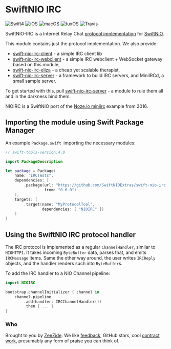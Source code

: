 # SwiftNIO IRC

![Swift4](https://img.shields.io/badge/swift-4-blue.svg)
![iOS](https://img.shields.io/badge/os-iOS-green.svg?style=flat)
![macOS](https://img.shields.io/badge/os-macOS-green.svg?style=flat)
![tuxOS](https://img.shields.io/badge/os-tuxOS-green.svg?style=flat)
![Travis](https://travis-ci.org/NozeIO/swift-nio-irc.svg?branch=master)

SwiftNIO-IRC is a Internet Relay Chat 
[protocol implementation](Sources/NIOIRC) for
[SwiftNIO](https://github.com/apple/swift-nio).

This module contains just the protocol implementation. We also
provide:
- [swift-nio-irc-client](https://github.com/NozeIO/swift-nio-irc-client) - a simple IRC client lib
- [swift-nio-irc-webclient](https://github.com/NozeIO/swift-nio-irc-webclient) -
  a simple IRC webclient + WebSocket gateway based on this module,
- [swift-nio-irc-eliza](https://github.com/NozeIO/swift-nio-irc-eliza) -
  a cheap yet scalable therapist,
- [swift-nio-irc-server](https://github.com/NozeIO/swift-nio-irc-server) -
  a framework to build IRC servers, and MiniIRCd, a small sample server.
  
To get started with this, pull 
[swift-nio-irc-server](https://github.com/NozeIO/swift-nio-irc-server) -
a module to rule them all and in the darkness bind them.

NIOIRC is a SwiftNIO port of the
[Noze.io miniirc](https://github.com/NozeIO/Noze.io/tree/master/Samples/miniirc)
example from 2016.


## Importing the module using Swift Package Manager

An example `Package.swift `importing the necessary modules:

```swift
// swift-tools-version:4.0

import PackageDescription

let package = Package(
    name: "IRCTests",
    dependencies: [
        .package(url: "https://github.com/SwiftNIOExtras/swift-nio-irc.git",
                 from: "0.6.0")
    ],
    targets: [
        .target(name: "MyProtocolTool",
                dependencies: [ "NIOIRC" ])
    ]
)
```


## Using the SwiftNIO IRC protocol handler

The IRC protocol is implemented as a regular
`ChannelHandler`, similar to `NIOHTTP1`.
It takes incoming `ByteBuffer` data, parses that, and emits `IRCMessage`
items.
Same the other way around, the user writes `IRCReply`
objects, and the handler renders such into `ByteBuffer`s.

To add the IRC handler to a NIO Channel pipeline:

```swift
import NIOIRC

bootstrap.channelInitializer { channel in
    channel.pipeline
        .add(handler: IRCChannelHandler())
        .then { ... }
}
```


### Who

Brought to you by
[ZeeZide](http://zeezide.de).
We like
[feedback](https://twitter.com/ar_institute),
GitHub stars,
cool [contract work](http://zeezide.com/en/services/services.html),
presumably any form of praise you can think of.
